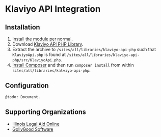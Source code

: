 # Klaviyo API Integration

## Installation

1. [Install the module per normal](https://www.drupal.org/documentation/install/modules-themes/modules-8).
2. Download [Klaviyo API PHP Library](https://github.com/GollyGood/klaviyo-api-php/archive/0.1.0.tar.gz).
3. Extract the archive to `/sites/all/libraries/klaviyo-api-php` such that `KlaviyoApi.php` is found at `/sites/all/libraries/klaviyo-api-php/src/KlaviyoApi.php`.
3. [Install Composer](https://getcomposer.org/doc/00-intro.md#installation-linux-unix-osx) and then run `composer install` from within `sites/all/libraries/kalviyo-api-php`.

## Configuration

`@todo: Document.`

## Supporting Organizations

* [Illinois Legal Aid Online](http://www.illinoislegalaidonline.org)
* [GollyGood Software](https://www.gollygoodsoftware.com)
